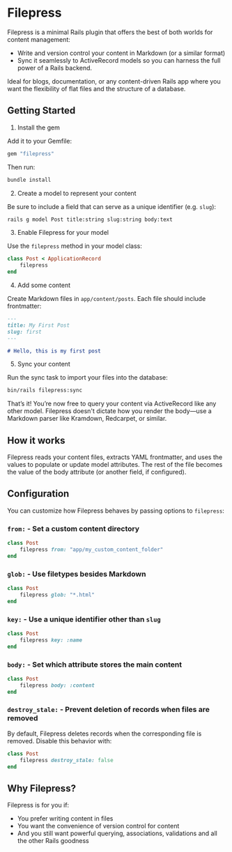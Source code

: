 # Filepress

Filepress is a minimal Rails plugin that offers the best of both worlds for content management:
- Write and version control your content in Markdown (or a similar format)
- Sync it seamlessly to ActiveRecord models so you can harness the full power of a Rails backend.

Ideal for blogs, documentation, or any content-driven Rails app where you want the flexibility of flat files and the structure of a database.

## Getting Started

1. Install the gem

Add it to your Gemfile:

```ruby
gem "filepress"
```
Then run:

```bash
bundle install
```

2. Create a model to represent your content

Be sure to include a field that can serve as a unique identifier (e.g. `slug`):

```bash
rails g model Post title:string slug:string body:text
```

3. Enable Filepress for your model

Use the `filepress` method in your model class:

```ruby
class Post < ApplicationRecord
    filepress
end
```

4. Add some content

Create Markdown files in `app/content/posts`. Each file should include frontmatter:

```markdown
---
title: My First Post
slug: first
---

# Hello, this is my first post
```

5. Sync your content

Run the sync task to import your files into the database:

```bash
bin/rails filepress:sync
```

That’s it! You’re now free to query your content via ActiveRecord like any other model. Filepress doesn't dictate how you render the body—use a Markdown parser like Kramdown, Redcarpet, or similar.

## How it works

Filepress reads your content files, extracts YAML frontmatter, and uses the values to populate or update model attributes. The rest of the file becomes the value of the body attribute (or another field, if configured).

## Configuration

You can customize how Filepress behaves by passing options to `filepress`:

### `from:` - Set a custom content directory

```ruby
class Post
    filepress from: "app/my_custom_content_folder"
end
```

### `glob:` - Use filetypes besides Markdown

```ruby
class Post
    filepress glob: "*.html"
end
```

### `key:` - Use a unique identifier other than `slug`

```ruby
class Post
    filepress key: :name
end
```

### `body:` - Set which attribute stores the main content

```ruby
class Post
    filepress body: :content
end
```

### `destroy_stale:` - Prevent deletion of records when files are removed

By default, Filepress deletes records when the corresponding file is removed. Disable this behavior with:

```ruby
class Post
    filepress destroy_stale: false
end
```

## Why Filepress?

Filepress is for you if:

- You prefer writing content in files
- You want the convenience of version control for content
- And you still want powerful querying, associations, validations and all the other Rails goodness

